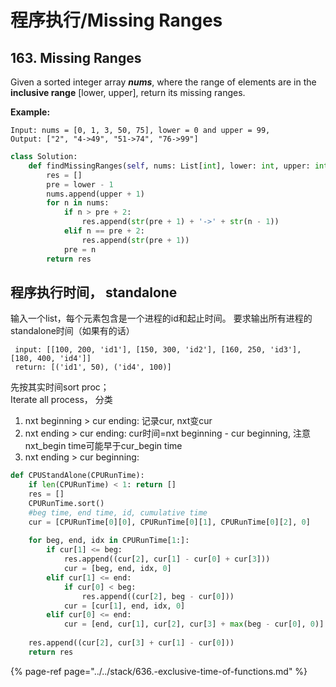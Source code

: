 # 程序执行/Missing Ranges

## 163. Missing Ranges

Given a sorted integer array _**nums**_, where the range of elements are in the **inclusive range** \[lower, upper\], return its missing ranges.

**Example:**

```text
Input: nums = [0, 1, 3, 50, 75], lower = 0 and upper = 99,
Output: ["2", "4->49", "51->74", "76->99"]
```

```python
class Solution:
    def findMissingRanges(self, nums: List[int], lower: int, upper: int) -> List[str]:
        res = []
        pre = lower - 1
        nums.append(upper + 1)
        for n in nums:
            if n > pre + 2:
                res.append(str(pre + 1) + '->' + str(n - 1))
            elif n == pre + 2:
                res.append(str(pre + 1))
            pre = n
        return res 
```

## 程序执行时间， standalone

输入一个list，每个元素包含是一个进程的id和起止时间。 要求输出所有进程的standalone时间（如果有的话）

```text
 input: [[100, 200, 'id1'], [150, 300, 'id2'], [160, 250, 'id3'], [180, 400, 'id4']]
 return: [('id1', 50), ('id4', 100)]
```

先按其实时间sort proc；  
Iterate all process， 分类  
1. nxt beginning &gt; cur ending: 记录cur, nxt变cur  
2. nxt ending &gt; cur ending: cur时间=nxt beginning - cur beginning, 注意nxt\_begin time可能早于cur\_begin time  
3. nxt ending &gt; cur beginning: 

```python
def CPUStandAlone(CPURunTime):
    if len(CPURunTime) < 1: return []
    res = []
    CPURunTime.sort()
    #beg time, end time, id, cumulative time
    cur = [CPURunTime[0][0], CPURunTime[0][1], CPURunTime[0][2], 0]
    
    for beg, end, idx in CPURunTime[1:]:
        if cur[1] <= beg:
            res.append((cur[2], cur[1] - cur[0] + cur[3]))
            cur = [beg, end, idx, 0]
        elif cur[1] <= end:
            if cur[0] < beg:
                res.append((cur[2], beg - cur[0]))
            cur = [cur[1], end, idx, 0]
        elif cur[0] <= end:
            cur = [end, cur[1], cur[2], cur[3] + max(beg - cur[0], 0)]
            
    res.append((cur[2], cur[3] + cur[1] - cur[0]))        
    return res    
```

>

{% page-ref page="../../stack/636.-exclusive-time-of-functions.md" %}

